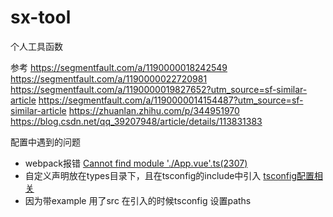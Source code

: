 <!--
 * @Description: 
 * @Autor: 
 * @Date: 2021-05-25 16:53:50
 * @LastEditors: shangxin
 * @LastEditTime: 2021-06-04 17:42:13
-->
# sx-tool
个人工具函数


参考
https://segmentfault.com/a/1190000018242549
https://segmentfault.com/a/1190000022720981
https://segmentfault.com/a/1190000019827652?utm_source=sf-similar-article
https://segmentfault.com/a/1190000014154487?utm_source=sf-similar-article
https://zhuanlan.zhihu.com/p/344951970
https://blog.csdn.net/qq_39207948/article/details/113831383

配置中遇到的问题
- webpack报错 [Cannot find module './App.vue'.ts(2307)](https://github.com/vuejs/vue-next/issues/990) 
- 自定义声明放在types目录下，且在tsconfig的include中引入 [tsconfig配置相关](https://www.tslang.cn/docs/handbook/tsconfig-json.html)
- 因为带example 用了src 在引入的时候tsconfig 设置paths